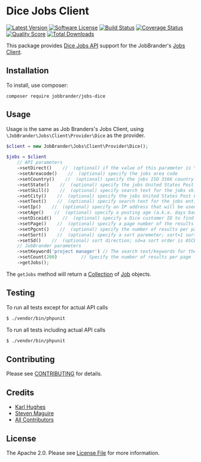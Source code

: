 # Dice Jobs Client

[![Latest Version](https://img.shields.io/github/release/JobBrander/jobs-dice.svg?style=flat-square)](https://github.com/JobBrander/jobs-dice/releases)
[![Software License](https://img.shields.io/badge/license-APACHE%202.0-brightgreen.svg?style=flat-square)](LICENSE.md)
[![Build Status](https://img.shields.io/travis/JobBrander/jobs-dice/master.svg?style=flat-square&1)](https://travis-ci.org/JobBrander/jobs-dice)
[![Coverage Status](https://img.shields.io/scrutinizer/coverage/g/JobBrander/jobs-dice.svg?style=flat-square)](https://scrutinizer-ci.com/g/JobBrander/jobs-dice/code-structure)
[![Quality Score](https://img.shields.io/scrutinizer/g/JobBrander/jobs-dice.svg?style=flat-square)](https://scrutinizer-ci.com/g/JobBrander/jobs-dice)
[![Total Downloads](https://img.shields.io/packagist/dt/jobbrander/jobs-dice.svg?style=flat-square)](https://packagist.org/packages/jobbrander/jobs-dice)

This package provides [Dice Jobs API](http://www.dice.com/common/content/util/apidoc/jobsearch.html)
support for the JobBrander's [Jobs Client](https://github.com/JobBrander/jobs-common).

## Installation

To install, use composer:

```
composer require jobbrander/jobs-dice
```

## Usage

Usage is the same as Job Branders's Jobs Client, using `\JobBrander\Jobs\Client\Provider\Dice` as the provider.

```php
$client = new JobBrander\Jobs\Client\Provider\Dice();

$jobs = $client
    // API parameters
    ->setDirect()    //  (optional) if the value of this parameter is "1" then jobs returned will be direct hire
    ->setAreacode()    //  (optional) specify the jobs area code
    ->setCountry()    //  (optional) specify the jobs ISO 3166 country code
    ->setState()    //  (optional) specify the jobs United States Post Office state code
    ->setSkill()    //  (optional) specify search text for the jobs skill property
    ->setCity()    //  (optional) specify the jobs United States Post Office ZipCode as the center of 40 mile radius
    ->setText()    //  (optional) specify search text for the jobs entire body
    ->setIp()    //  (optional) specify an IP address that will be used to look up a geocode which will be used in the search
    ->setAge()    //  (optional) specify a posting age (a.k.a. days back)
    ->setDiceid()    //  (optional) specify a Dice customer ID to find only jobs from that company
    ->setPage()    //  (optional) specify a page number of the results to be displayed (1 based)
    ->setPgcnt()    //  (optional) specify the number of results per page
    ->setSort()    //  (optional) specify a sort paremeter; sort=1 sorts by posted age, sort=2 sorts by job title, sort=3 sorts by company, sort=4 sorts by location
    ->setSd()    //  (optional) sort direction; sd=a sort order is ASCENDING sd=d sort order is DESCENDING
    // JobBrander parameters
    ->setKeyword('project manager') // The search text/keywords for the jobs entire body
    ->setCount(200)         // Specify the number of results per page
    ->getJobs();
```

The `getJobs` method will return a [Collection](https://github.com/JobBrander/jobs-common/blob/master/src/Collection.php) of [Job](https://github.com/JobBrander/jobs-common/blob/master/src/Job.php) objects.

## Testing

To run all tests except for actual API calls
``` bash
$ ./vendor/bin/phpunit
```

To run all tests including actual API calls
``` bash
$ ./vendor/bin/phpunit
```

## Contributing

Please see [CONTRIBUTING](https://github.com/jobbrander/jobs-dice/blob/master/CONTRIBUTING.md) for details.

## Credits

- [Karl Hughes](https://github.com/karllhughes)
- [Steven Maguire](https://github.com/stevenmaguire)
- [All Contributors](https://github.com/jobbrander/jobs-dice/contributors)

## License

The Apache 2.0. Please see [License File](https://github.com/jobbrander/jobs-dice/blob/master/LICENSE) for more information.
